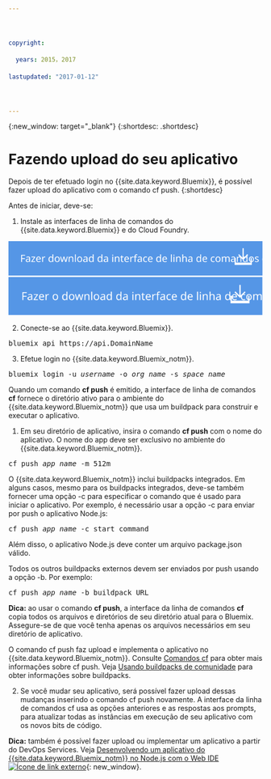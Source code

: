 ```yaml
---



copyright:

  years: 2015，2017

lastupdated: "2017-01-12"



---
```


{:new_window: target="_blank"}
{:shortdesc: .shortdesc}

# Fazendo upload do seu aplicativo

Depois de ter efetuado login no {{site.data.keyword.Bluemix}}, é possível fazer upload do aplicativo com o comando cf push.
{:shortdesc}

Antes de iniciar, deve-se:
  1. Instale as interfaces de linha de comandos do {{site.data.keyword.Bluemix}} e do Cloud Foundry.

  <a class="xref" href="http://clis.ng.bluemix.net/ui/home.html" target="_blank" title="(Abre em uma nova guia ou janela)"><img class="image" src="images/btn_bx_commandline.svg" alt="Fazer download da interface da linha de comandos do {{site.data.keyword.Bluemix}} " /></a> <a class="xref" href="https://github.com/cloudfoundry/cli/releases" target="_blank" title="(Abre em uma nova guia ou janela)"><img class="image" src="images/btn_cf_commandline.svg" alt="Fazer download da interface da linha de comandos do Cloud Foundry" /> </a>

  2. Conecte-se ao {{site.data.keyword.Bluemix}}.

  <pre class="pre">bluemix api https://api.<span class="keyword" data-hd-keyref="DomainName">DomainName</span></pre>

  3. Efetue login no {{site.data.keyword.Bluemix_notm}}.

  <pre class="pre">bluemix login -u <var class="keyword varname" data-hd-keyref="user_ID">username</var> -o <var class="keyword varname" data-hd-keyref="org_name">org_name</var> -s <var class="keyword varname" data-hd-keyref="space_name">space_name</var></pre>

Quando
um comando **cf push** é emitido, a interface de linha de comandos
**cf** fornece o diretório ativo para o ambiente do
{{site.data.keyword.Bluemix_notm}} que
usa um buildpack para construir e executar o aplicativo.

  1. Em seu diretório de aplicativo, insira o comando **cf push** com o nome do aplicativo. O nome do
app deve ser exclusivo no ambiente do {{site.data.keyword.Bluemix_notm}}.

  <pre class="pre">cf push <var class="keyword varname" data-hd-keyref="app_name">app_name</var> -m 512m</pre>

  O {{site.data.keyword.Bluemix_notm}} inclui buildpacks integrados. Em alguns casos, mesmo para os buildpacks integrados, deve-se também fornecer uma opção -c para especificar o comando que é usado para iniciar o aplicativo. Por exemplo, é necessário usar a opção -c para enviar por push o aplicativo Node.js:

  <pre class="pre">cf push <var class="keyword varname" data-hd-keyref="app_name">app_name</var> -c start_command</pre>

  Além disso, o aplicativo Node.js deve conter um arquivo package.json válido.

  Todos os outros buildpacks externos devem ser enviados por push usando a opção -b. Por
exemplo:

  <pre class="pre">cf push <var class="keyword varname" data-hd-keyref="app_name">app_name</var> -b buildpack_URL</pre>

  **Dica:** ao usar o comando **cf push**, a interface da linha de comandos **cf** copia todos os arquivos e diretórios de seu diretório atual para o Bluemix. Assegure-se
de que você tenha apenas os arquivos necessários em seu diretório de aplicativo.

  O comando cf push faz upload e implementa o aplicativo no {{site.data.keyword.Bluemix_notm}}. Consulte [Comandos cf](/docs/cli/reference/cfcommands/index.html) para obter mais informações sobre cf push. Veja [Usando buildpacks de comunidade](/docs/cfapps/byob.html) para obter informações sobre buildpacks.

  2. Se você mudar seu aplicativo, será possível fazer upload dessas mudanças inserindo o comando cf push novamente. A
interface da linha de comandos cf usa as opções anteriores e as respostas
aos prompts, para atualizar todas as instâncias em execução de seu aplicativo
com os novos bits de código.

**Dica:** também é possível fazer upload ou implementar um aplicativo a partir do DevOps Services. Veja [Desenvolvendo um aplicativo do {{site.data.keyword.Bluemix_notm}} no Node.js com o Web IDE ![Ícone de link externo](../icons/launch-glyph.svg)](https://hub.jazz.net/tutorials/devopsweb/){: new_window}.
